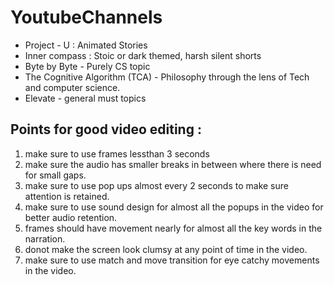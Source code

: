 # YoutubeChannels

* Project - U : Animated Stories
* Inner compass : Stoic or dark themed, harsh silent shorts
* Byte by Byte - Purely CS topic
* The Cognitive Algorithm (TCA) - Philosophy through the lens of Tech and computer science.
* Elevate - general must topics



## Points for good video editing :
1. make sure to use frames lessthan 3 seconds
2. make sure the audio has smaller breaks in between where there is need for small gaps.
3. make sure to use pop ups almost every 2 seconds to make sure attention is retained.
4. make sure to use sound design for almost all the popups in the video for better audio retention.
5. frames should have movement nearly for almost all the key words in the narration.
6. donot make the screen look clumsy at any point of time in the video.
7. make sure to use match and move transition for eye catchy movements in the video.
